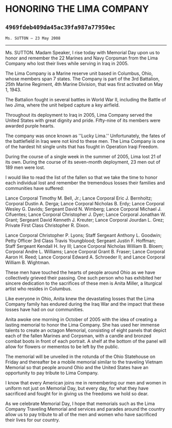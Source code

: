 # HONORING THE LIMA COMPANY
## `4969fdeb409da45ac39fa987a77950ec`
`Ms. SUTTON — 23 May 2008`

---


Ms. SUTTON. Madam Speaker, I rise today with Memorial Day upon us to 
honor and remember the 22 Marines and Navy Corpsman from the Lima 
Company who lost their lives while serving in Iraq in 2005.

The Lima Company is a Marine reserve unit based in Columbus, Ohio, 
whose members span 7 states. The Company is part of the 3rd Battalion, 
25th Marine Regiment, 4th Marine Division, that was first activated on 
May 1, 1943.

The Battalion fought in several battles in World War II, including 
the Battle of Iwo Jima, where the unit helped capture a key airfield.

Throughout its deployment to Iraq in 2005, Lima Company served the 
United States with great dignity and pride. Fifty-nine of its members 
were awarded purple hearts.

The company was once known as ''Lucky Lima.'' Unfortunately, the 
fates of the battlefield in Iraq were not kind to these men. The Lima 
Company is one of the hardest hit single units that has fought in 
Operation Iraqi Freedom.

During the course of a single week in the summer of 2005, Lima lost 
21 of its own. During the course of its seven-month deployment, 23 men 
out of 189 men were lost.



I would like to read the list of the fallen so that we take the time 
to honor each individual lost and remember the tremendous losses their 
families and communities have suffered:

Lance Corporal Timothy M. Bell, Jr.; Lance Corporal Eric J. 
Bernholtz; Corporal Dustin A. Derga; Lance Corporal Nicholas B. Erdy; 
Lance Corporal Wesley G. Davids; Sergeant David N. Wimberg; Lance 
Corporal Michael J. Cifuentes; Lance Corporal Christopher J. Dyer; 
Lance Corporal Jonathan W. Grant; Sergeant David Kenneth J. Kreuter; 
Lance Corporal Jourdan L. Grez; Private First Class Christopher R. 
Dixon.

Lance Corporal Christopher P. Lyons; Staff Sergeant Anthony L. 
Goodwin; Petty Officer 3rd Class Travis Youngblood; Sergeant Justin F. 
Hoffman; Staff Sergeant Kendall H. Ivy III; Lance Corporal Nicholas 
William B. Bloem; Corporal Andre L. Williams; Lance Corporal Grant B. 
Fraser; Lance Corporal Aaron H. Reed; Lance Corporal Edward A. 
Schroeder II; and Lance Corporal William B. Wightman.

These men have touched the hearts of people around Ohio as we have 
collectively grieved their passing. One such person who has exhibited 
her sincere dedication to the sacrifices of these men is Anita Miller, 
a liturgical artist who resides in Columbus.

Like everyone in Ohio, Anita knew the devastating losses that the 
Lima Company family has endured during the Iraq War and the impact that 
these losses have had on our communities.

Anita awoke one morning in October of 2005 with the idea of creating 
a lasting memorial to honor the Lima Company. She has used her immense 
talents to create an octagon Memorial, consisting of eight panels that 
depict each of the fallen Marines and Corpsman, with a candle and 
bronzed combat boots in front of each portrait. A shelf at the bottom 
of the panel will allow for flowers or mementos to be left by the 
public.

The memorial will be unveiled in the rotunda of the Ohio Statehouse 
on Friday and thereafter be a mobile memorial similar to the traveling 
Vietnam Memorial so that people around Ohio and the United States have 
an opportunity to pay tribute to Lima Company.

I know that every American joins me in remembering our men and women 
in uniform not just on Memorial Day, but every day, for what they have 
sacrificed and fought for in giving us the freedoms we hold so dear.

As we celebrate Memorial Day, I hope that memorials such as the Lima 
Company Traveling Memorial and services and parades around the country 
allow us to pay tribute to all of the men and women who have sacrificed 
their lives for our country.
